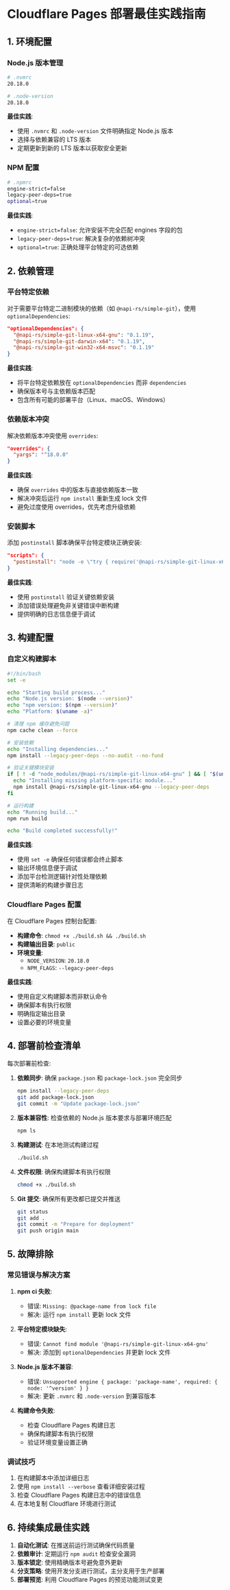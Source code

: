 # Cloudflare Pages 部署最佳实践指南

## 1. 环境配置

### Node.js 版本管理

```bash
# .nvmrc
20.18.0
```

```bash
# .node-version
20.18.0
```

**最佳实践**:

- 使用 `.nvmrc` 和 `.node-version` 文件明确指定 Node.js 版本
- 选择与依赖兼容的 LTS 版本
- 定期更新到新的 LTS 版本以获取安全更新

### NPM 配置

```bash
# .npmrc
engine-strict=false
legacy-peer-deps=true
optional=true
```

**最佳实践**:

- `engine-strict=false`: 允许安装不完全匹配 engines 字段的包
- `legacy-peer-deps=true`: 解决复杂的依赖树冲突
- `optional=true`: 正确处理平台特定的可选依赖

## 2. 依赖管理

### 平台特定依赖

对于需要平台特定二进制模块的依赖（如 `@napi-rs/simple-git`），使用 `optionalDependencies`:

```json
"optionalDependencies": {
  "@napi-rs/simple-git-linux-x64-gnu": "0.1.19",
  "@napi-rs/simple-git-darwin-x64": "0.1.19",
  "@napi-rs/simple-git-win32-x64-msvc": "0.1.19"
}
```

**最佳实践**:

- 将平台特定依赖放在 `optionalDependencies` 而非 `dependencies`
- 确保版本号与主依赖版本匹配
- 包含所有可能的部署平台（Linux、macOS、Windows）

### 依赖版本冲突

解决依赖版本冲突使用 `overrides`:

```json
"overrides": {
  "yargs": "^18.0.0"
}
```

**最佳实践**:

- 确保 `overrides` 中的版本与直接依赖版本一致
- 解决冲突后运行 `npm install` 重新生成 lock 文件
- 避免过度使用 overrides，优先考虑升级依赖

### 安装脚本

添加 `postinstall` 脚本确保平台特定模块正确安装:

```json
"scripts": {
  "postinstall": "node -e \"try { require('@napi-rs/simple-git-linux-x64-gnu') } catch (e) { console.log('Platform-specific module not needed or already installed') }\""
}
```

**最佳实践**:

- 使用 `postinstall` 验证关键依赖安装
- 添加错误处理避免非关键错误中断构建
- 提供明确的日志信息便于调试

## 3. 构建配置

### 自定义构建脚本

```bash
#!/bin/bash
set -e

echo "Starting build process..."
echo "Node.js version: $(node --version)"
echo "npm version: $(npm --version)"
echo "Platform: $(uname -a)"

# 清理 npm 缓存避免问题
npm cache clean --force

# 安装依赖
echo "Installing dependencies..."
npm install --legacy-peer-deps --no-audit --no-fund

# 验证关键模块安装
if [ ! -d "node_modules/@napi-rs/simple-git-linux-x64-gnu" ] && [ "$(uname)" == "Linux" ]; then
  echo "Installing missing platform-specific module..."
  npm install @napi-rs/simple-git-linux-x64-gnu --legacy-peer-deps
fi

# 运行构建
echo "Running build..."
npm run build

echo "Build completed successfully!"
```

**最佳实践**:

- 使用 `set -e` 确保任何错误都会终止脚本
- 输出环境信息便于调试
- 添加平台检测逻辑针对性处理依赖
- 提供清晰的构建步骤日志

### Cloudflare Pages 配置

在 Cloudflare Pages 控制台配置:

- **构建命令**: `chmod +x ./build.sh && ./build.sh`
- **构建输出目录**: `public`
- **环境变量**:
  - `NODE_VERSION`: `20.18.0`
  - `NPM_FLAGS`: `--legacy-peer-deps`

**最佳实践**:

- 使用自定义构建脚本而非默认命令
- 确保脚本有执行权限
- 明确指定输出目录
- 设置必要的环境变量

## 4. 部署前检查清单

每次部署前检查:

1. **依赖同步**: 确保 `package.json` 和 `package-lock.json` 完全同步

   ```bash
   npm install --legacy-peer-deps
   git add package-lock.json
   git commit -m "Update package-lock.json"
   ```

2. **版本兼容性**: 检查依赖的 Node.js 版本要求与部署环境匹配

   ```bash
   npm ls
   ```

3. **构建测试**: 在本地测试构建过程

   ```bash
   ./build.sh
   ```

4. **文件权限**: 确保构建脚本有执行权限

   ```bash
   chmod +x ./build.sh
   ```

5. **Git 提交**: 确保所有更改都已提交并推送
   ```bash
   git status
   git add .
   git commit -m "Prepare for deployment"
   git push origin main
   ```

## 5. 故障排除

### 常见错误与解决方案

1. **npm ci 失败**:
   - 错误: `Missing: @package-name from lock file`
   - 解决: 运行 `npm install` 更新 lock 文件

2. **平台特定模块缺失**:
   - 错误: `Cannot find module '@napi-rs/simple-git-linux-x64-gnu'`
   - 解决: 添加到 `optionalDependencies` 并更新 lock 文件

3. **Node.js 版本不兼容**:
   - 错误: `Unsupported engine { package: 'package-name', required: { node: '^version' } }`
   - 解决: 更新 `.nvmrc` 和 `.node-version` 到兼容版本

4. **构建命令失败**:
   - 检查 Cloudflare Pages 构建日志
   - 确保构建脚本有执行权限
   - 验证环境变量设置正确

### 调试技巧

1. 在构建脚本中添加详细日志
2. 使用 `npm install --verbose` 查看详细安装过程
3. 检查 Cloudflare Pages 构建日志中的错误信息
4. 在本地复制 Cloudflare 环境进行测试

## 6. 持续集成最佳实践

1. **自动化测试**: 在推送前运行测试确保代码质量
2. **依赖审计**: 定期运行 `npm audit` 检查安全漏洞
3. **版本锁定**: 使用精确版本号避免意外更新
4. **分支策略**: 使用开发分支进行测试，主分支用于生产部署
5. **部署预览**: 利用 Cloudflare Pages 的预览功能测试变更
